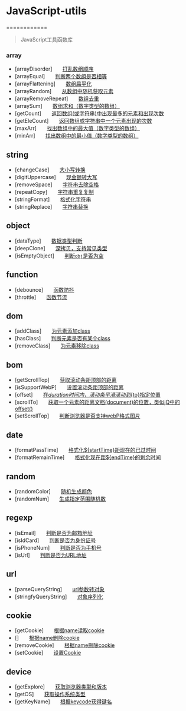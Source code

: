 # JavaScript-utils 
============

> JavaScript工具函数库

### array
* [arrayDisorder]&emsp;&emsp;[打乱数组顺序](https://github.com/striveDJiang/JavaScript-utils/blob/master/array/arrayDisorder.js)
* [arrayEqual]&emsp;&emsp;[判断两个数组是否相等](https://github.com/striveDJiang/JavaScript-utils/blob/master/array/arrayEqual.js)
* [arrayFlattening]&emsp;&emsp;[数组扁平化](https://github.com/striveDJiang/JavaScript-utils/blob/master/array/arrayFlattening.js)
* [arrayRandom]&emsp;&emsp;[从数组中随机获取元素](https://github.com/striveDJiang/JavaScript-utils/blob/master/array/arrayRandom.js)
* [arrayRemoveRepeat]&emsp;&emsp;[数组去重](https://github.com/striveDJiang/JavaScript-utils/blob/master/array/arrayRemoveRepeat.js)
* [arraySum]&emsp;&emsp;[数组求和（数字类型的数组）](https://github.com/striveDJiang/JavaScript-utils/blob/master/array/arraySum.js)
* [getCount]&emsp;&emsp;[返回数组(或字符串)中出现最多的元素和出现次数](https://github.com/striveDJiang/JavaScript-utils/blob/master/array/getCount.js)
* [getEleCount]&emsp;&emsp;[返回数组或字符串中一个元素出现的次数](https://github.com/striveDJiang/JavaScript-utils/blob/master/array/getEleCount.js)
* [maxArr]&emsp;&emsp;[找出数组中的最大值（数字类型的数组）](https://github.com/striveDJiang/JavaScript-utils/blob/master/array/maxArr.js)
* [minArr]&emsp;&emsp;[找出数组中的最小值（数字类型的数组）](https://github.com/striveDJiang/JavaScript-utils/blob/master/array/minArr.js)

## string
* [changeCase]&emsp;&emsp;[大小写转换](https://github.com/striveDJiang/JavaScript-utils/blob/master/string/changeCase.js)
* [digitUppercase]&emsp;&emsp;[现金额转大写](https://github.com/striveDJiang/JavaScript-utils/blob/master/string/digitUppercase.js)
* [removeSpace]&emsp;&emsp;[字符串去除空格](https://github.com/striveDJiang/JavaScript-utils/blob/master/string/removeSpace.js)
* [repeatCopy]&emsp;&emsp;[字符串重复复制](https://github.com/striveDJiang/JavaScript-utils/blob/master/string/repeatCopy.js)
* [stringFormat]&emsp;&emsp;[格式化字符串](https://github.com/striveDJiang/JavaScript-utils/blob/master/string/stringFormat.js)
* [stringReplace]&emsp;&emsp;[字符串替换](https://github.com/striveDJiang/JavaScript-utils/blob/master/string/stringReplace.js)

## object
* [dataType]&emsp;&emsp;[数据类型判断](https://github.com/striveDJiang/JavaScript-utils/blob/master/object/dataType.js)
* [deepClone]&emsp;&emsp;[深拷贝，支持常见类型](https://github.com/striveDJiang/JavaScript-utils/blob/master/object/deepClone.js)
* [isEmptyObject]&emsp;&emsp;[判断`obj`是否为空](https://github.com/striveDJiang/JavaScript-utils/blob/master/object/isEmptyObject.js)

## function
* [debounce]&emsp;&emsp;[函数防抖](https://github.com/striveDJiang/JavaScript-utils/blob/master/function/debounce.js)
* [throttle]&emsp;&emsp;[函数节流](https://github.com/striveDJiang/JavaScript-utils/blob/master/function/throttle.js)

## dom
* [addClass]&emsp;&emsp;[为元素添加class](https://github.com/striveDJiang/JavaScript-utils/blob/master/dom/addClass.js)
* [hasClass]&emsp;&emsp;[判断元素是否有某个class](https://github.com/striveDJiang/JavaScript-utils/blob/master/dom/hasClass.js)
* [removeClass]&emsp;&emsp;[为元素移除class](https://github.com/striveDJiang/JavaScript-utils/blob/master/dom/removeClass.js)

## bom
* [getScrollTop]&emsp;&emsp;[获取滚动条距顶部的距离](https://github.com/striveDJiang/JavaScript-utils/blob/master/bom/getScrollTop.js)
* [isSupportWebP]&emsp;&emsp;[设置滚动条距顶部的距离](https://github.com/striveDJiang/JavaScript-utils/blob/master/bom/isSupportWebP.js)
* [offset]&emsp;&emsp;[在${duration}时间内，滚动条平滑滚动到${to}指定位置](https://github.com/striveDJiang/JavaScript-utils/blob/master/bom/offset.js)
* [scrollTo]&emsp;&emsp;[获取一个元素的距离文档(document)的位置，类似jQ中的offset()](https://github.com/striveDJiang/JavaScript-utils/blob/master/bom/scrollTo.js)
* [setScrollTop]&emsp;&emsp;[判断浏览器是否支持webP格式图片](https://github.com/striveDJiang/JavaScript-utils/blob/master/bom/setScrollTop.js)

## date
* [formatPassTime]&emsp;&emsp;[格式化${startTime}距现在的已过时间](https://github.com/striveDJiang/JavaScript-utils/blob/master/date/formatPassTime.js)
* [formatRemainTime]&emsp;&emsp;[格式化现在距${endTime}的剩余时间](https://github.com/striveDJiang/JavaScript-utils/blob/master/date/formatRemainTime.js)

## random
* [randomColor]&emsp;&emsp;[随机生成颜色](https://github.com/striveDJiang/JavaScript-utils/blob/master/random/randomColor.js)
* [randomNum]&emsp;&emsp;[生成指定范围随机数](https://github.com/striveDJiang/JavaScript-utils/blob/master/random/randomNum.js)

## regexp
* [isEmail]&emsp;&emsp;[判断是否为邮箱地址](https://github.com/striveDJiang/JavaScript-utils/blob/master/regexp/isEmail.js)
* [isIdCard]&emsp;&emsp;[判断是否为身份证号](https://github.com/striveDJiang/JavaScript-utils/blob/master/regexp/isIdCard.js)
* [isPhoneNum]&emsp;&emsp;[判断是否为手机号](https://github.com/striveDJiang/JavaScript-utils/blob/master/regexp/isPhoneNum.js)
* [isUrl]&emsp;&emsp;[判断是否为URL地址](https://github.com/striveDJiang/JavaScript-utils/blob/master/regexp/isUrl.js)

## url
* [parseQueryString]&emsp;&emsp;[url参数转对象](https://github.com/striveDJiang/JavaScript-utils/blob/master/url/parseQueryString.js)
* [stringfyQueryString]&emsp;&emsp;[对象序列化](https://github.com/striveDJiang/JavaScript-utils/blob/master/url/stringfyQueryString.js)

## cookie
* [getCookie]&emsp;&emsp;[根据name读取cookie](https://github.com/striveDJiang/JavaScript-utils/blob/master/cookie/getCookie.js)
* []&emsp;&emsp;[根据name删除cookie](https://github.com/striveDJiang/JavaScript-utils/blob/master/cookie/removeCookie.js)
* [removeCookie]&emsp;&emsp;[根据name删除cookie](https://github.com/striveDJiang/JavaScript-utils/blob/master/cookie/removeCookie.js)
* [setCookie]&emsp;&emsp;[设置Cookie](https://github.com/striveDJiang/JavaScript-utils/blob/master/cookie/setCookie.js)

## device
* [getExplore]&emsp;&emsp;[获取浏览器类型和版本](https://github.com/striveDJiang/JavaScript-utils/blob/master/device/getExplore.js)
* [getOS]&emsp;&emsp;[获取操作系统类型](https://github.com/striveDJiang/JavaScript-utils/blob/master/device/getOS.js)
* [getKeyName]&emsp;&emsp;[根据keycode获得键名](https://github.com/striveDJiang/JavaScript-utils/blob/master/device/getKeyName.js)

